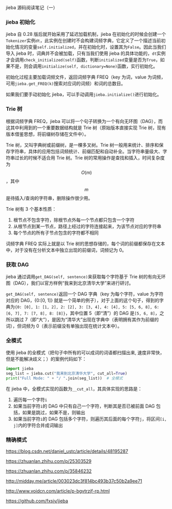 jieba 源码阅读笔记（一）

### jieba 初始化

jieba 自 0.28 版后就开始采用了延迟加载机制，jieba 在初始化的时候会创建一个`Tokenizer`实例`dt`，此实例在创建时不会构建词频字典，它定义了一个描述当前初始化情况的变量`self.initialized`，并在初始化时，设置其为`False`。因此当我们导入 jieba 时，词典并不会被加载，只有当我们使用 jieba 的具体功能的，`dt`实例才会调用`check_initialized(self)`函数，判断`initialized`变量是否为`True`，如果不是，则会调用`initialize(self, dictionary=None)`函数，实行初始化。

初始化过程主要加载词频文件，返回词频字典 FREQ（key 为词，value 为词频，可用`jieba.get_FREQ(k)`搜索对应词的词频）和词的总数目。

如果我们要手动初始化 jieba，可以手动调用`jieba.initialize()`进行初始化。

### Trie 树

根据词频字典 FREQ，jieba 可以将一个句子转换为一个有向无环图（DAG），而这其中利用到的一个重要数据结构就是 Trie 树（原始版本直接实现 Trie 树，现有版本借鉴思想，将前缀树存储在文件中）。

Trie 树，又叫字典树或前缀树，是一棵多叉树。Trie 树一般用来统计、排序和保存字符串，具体的应用包括词频统计、前缀匹配和自动补全。当字符串量级大、字符串过长的时候不适合用 Trie 树。Trie 树的常用操作是查找和插入，时间复杂度为 $$O(m)$$，其中 $$m$$ 是待插入/查询的字符串，删除操作很少用。

Trie 树有 3 个基本性质：

1. 根节点不包含字符，除根节点外每一个节点都只包含一个字符
2. 从根节点到某一节点，路径上经过的字符连接起来，为该节点对应的字符串
3. 每个节点的所有子节点包含的字符都不相同

词频字典 FREQ 实际上就是以 Trie 树的思想存储的，每个词的前缀都保存在文本中，对于没有在分析文本中独立出现的前缀词，词频记为 0。

### 获取 DAG

jieba 通过调用`get_DAG(self, sentence)`来获取每个字符基于 Trie 树的有向无环图（DAG），我们以官方样例“我来到北京清华大学”来进行研讨。

`get_DAG(self, sentence)`返回一个 DAG 字典（key 为每个字符，value 为字符对应的 DAG，{0:[0, 1]} 就是一个简单的例子），对于上面的这个句子，得到的字典为`{0: [0], 1: [1, 2], 2: [2], 3: [3, 4], 4: [4], 5: [5, 6, 8], 6: [6, 7], 7: [7, 8], 8: [8]}`，其中位置 5（即“清”）的 DAG 是`[5, 6, 8]`，之所以跳过 7（即“大”），是因为“清华大”出现在字典中（表明拥有其作为前缀的词），但词频为 0（表示前缀没有单独出现在统计文本中）。

### 全模式

使用 jieba 的全模式（把句子中所有的可以成词的词语都扫描出来, 速度非常快，但是不能解决歧义；）的案例代码如下：

```python
import jieba
seg_list = jieba.cut("我来到北京清华大学", cut_all=True)
print("Full Mode: " + "/ ".join(seg_list))  # 全模式
```

在 jieba 中，全模式实现的函数为`__cut_all`，其具体实现的思路是：

1. 遍历每一个字符`i`
2. 如果当前字符`i`的 DAG 中只有自己一个字符，判断其是否已被前面 DAG 包括，如果是跳过，如果不是，则输出
3. 如果当前字符`i`的 DAG 包括多个字符，则遍历其后面的每个字符`j`，将区间`[i, j]`内的字符合并成词输出

### 精确模式



https://blog.csdn.net/daniel_ustc/article/details/48195287

https://zhuanlan.zhihu.com/p/25303529

https://zhuanlan.zhihu.com/p/35846232

http://midday.me/article/003023dc3f814bc493b37c50b2a9ee71

http://www.voidcn.com/article/p-bgvtrzjf-rp.html

https://github.com/fxsjy/jieba

